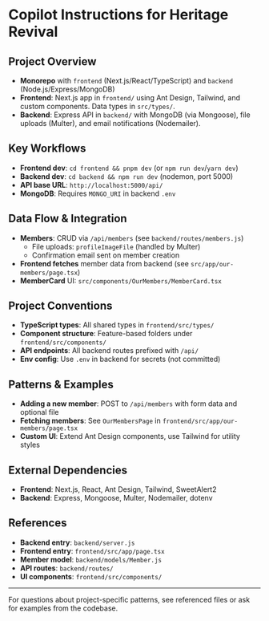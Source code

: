# Copilot Instructions for Heritage Revival

## Project Overview

- **Monorepo** with `frontend` (Next.js/React/TypeScript) and `backend` (Node.js/Express/MongoDB)
- **Frontend**: Next.js app in `frontend/` using Ant Design, Tailwind, and custom components. Data types in `src/types/`.
- **Backend**: Express API in `backend/` with MongoDB (via Mongoose), file uploads (Multer), and email notifications (Nodemailer).

## Key Workflows

- **Frontend dev**: `cd frontend && pnpm dev` (or `npm run dev`/`yarn dev`)
- **Backend dev**: `cd backend && npm run dev` (nodemon, port 5000)
- **API base URL**: `http://localhost:5000/api/`
- **MongoDB**: Requires `MONGO_URI` in backend `.env`

## Data Flow & Integration

- **Members**: CRUD via `/api/members` (see `backend/routes/members.js`)
  - File uploads: `profileImageFile` (handled by Multer)
  - Confirmation email sent on member creation
- **Frontend fetches** member data from backend (see `src/app/our-members/page.tsx`)
- **MemberCard** UI: `src/components/OurMembers/MemberCard.tsx`

## Project Conventions

- **TypeScript types**: All shared types in `frontend/src/types/`
- **Component structure**: Feature-based folders under `frontend/src/components/`
- **API endpoints**: All backend routes prefixed with `/api/`
- **Env config**: Use `.env` in backend for secrets (not committed)

## Patterns & Examples

- **Adding a new member**: POST to `/api/members` with form data and optional file
- **Fetching members**: See `OurMembersPage` in `frontend/src/app/our-members/page.tsx`
- **Custom UI**: Extend Ant Design components, use Tailwind for utility styles

## External Dependencies

- **Frontend**: Next.js, React, Ant Design, Tailwind, SweetAlert2
- **Backend**: Express, Mongoose, Multer, Nodemailer, dotenv

## References

- **Backend entry**: `backend/server.js`
- **Frontend entry**: `frontend/src/app/page.tsx`
- **Member model**: `backend/models/Member.js`
- **API routes**: `backend/routes/`
- **UI components**: `frontend/src/components/`

---

For questions about project-specific patterns, see referenced files or ask for examples from the codebase.

